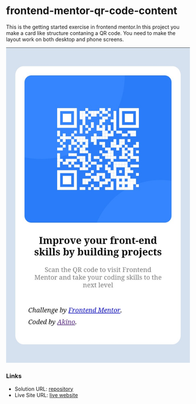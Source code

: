 # frontend-mentor-qr-code-content
This is the getting started exercise in frontend mentor.In this project you make a card like structure contaning a QR code.
You need to make the layout work on both desktop and phone screens.

![project photo (phone)](images/project-photo-phone.jpg)

### Links

- Solution URL: [repository](https://github.com/ScarletPixie/frontend-mentor-qr-code-content)
- Live Site URL: [live website](https://scarletpixie.github.io/frontend-mentor-qr-code-content/)
